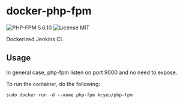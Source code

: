 # docker-php-fpm

![PHP-FPM 5.6.10](https://img.shields.io/badge/PHP-5.6.10-brightgreen.svg)
![License MIT](https://img.shields.io/badge/license-MIT-blue.svg)

Dockerized Jenkins CI.

## Usage

In general case, php-fpm listen on port 9000 and no need to expose.

To run the container, do the following:

```
sudo docker run -d --name php-fpm kcyeu/php-fpm
```
